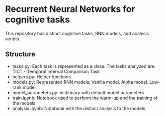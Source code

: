 # Recurrent Neural Networks for cognitive tasks
 This repository has distinct cognitive tasks, RNN models, and analysis scripts.
## Structure
- tasks.py: Each task is represented as a class. The tasks analyzed are:
  TICT - Temporal Interval Comparison Task
- helpers.py: Helper functions.
- models.py: Represented RNN models:
  Vanilla model.
  Alpha model.
  Low-rank model.
- model_parameters.py: dictionary with default model parameters.
- train.ipynb: Notebook used to perform the warm-up and the training of the models.
- analysis.ipynb: Notebook with the distinct analysis to the models
